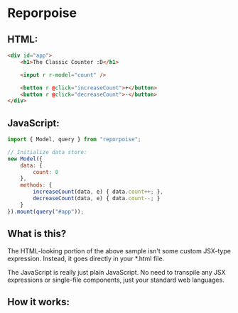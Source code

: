 # Reporpoise

## HTML:

```html
<div id="app">
    <h1>The Classic Counter :D</h1>

    <input r r-model="count" />

    <button r @click="increaseCount">+</button>
    <button r @click="decreaseCount">-</button>
</div>
```

## JavaScript:

```js
import { Model, query } from "reporpoise";

// Initialize data store:
new Model({
    data: {
        count: 0
    },
    methods: {
        increaseCount(data, e) { data.count++; },
        decreaseCount(data, e) { data.count--; }
    }
}).mount(query("#app"));
```

## What is this?

The HTML-looking portion of the above sample isn't some custom JSX-type expression. Instead, it goes directly in your *.html file.

The JavaScript is really just plain JavaScript. No need to transpile any JSX expressions or single-file components, just your standard web languages.

## How it works:
